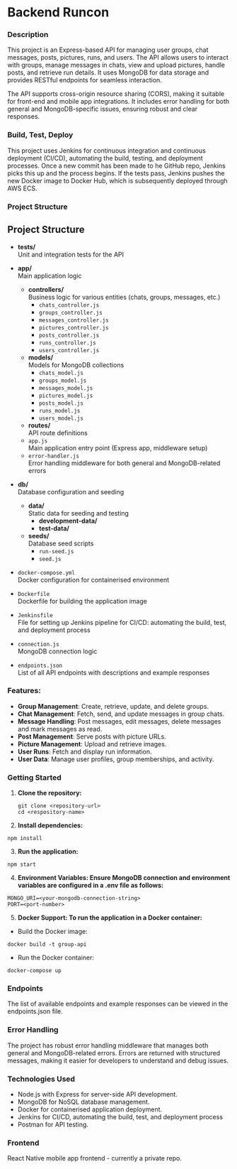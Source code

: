 # Backend Runcon

### Description
This project is an Express-based API for managing user groups, chat messages, posts, pictures, runs, and users. The API allows users to interact with groups, manage messages in chats, view and upload pictures, handle posts, and retrieve run details. It uses MongoDB for data storage and provides RESTful endpoints for seamless interaction.

The API supports cross-origin resource sharing (CORS), making it suitable for front-end and mobile app integrations. It includes error handling for both general and MongoDB-specific issues, ensuring robust and clear responses.

### Build, Test, Deploy
This project uses Jenkins for continuous integration and continuous deployment (CI/CD), automating the build, testing, and deployment processes. Once a new commit has been made to he GitHub repo, Jenkins picks this up and the process begins. If the tests pass, Jenkins pushes the new Docker image to Docker Hub, which is subsequently deployed through AWS ECS.

### Project Structure

## Project Structure

- **__tests__/**  
  Unit and integration tests for the API

- **app/**  
  Main application logic  
  - **controllers/**  
    Business logic for various entities (chats, groups, messages, etc.)  
    - `chats_controller.js`  
    - `groups_controller.js`  
    - `messages_controller.js`  
    - `pictures_controller.js`  
    - `posts_controller.js`  
    - `runs_controller.js`  
    - `users_controller.js`  
  - **models/**  
    Models for MongoDB collections
    - `chats_model.js`  
    - `groups_model.js`  
    - `messages_model.js`  
    - `pictures_model.js`  
    - `posts_model.js`  
    - `runs_model.js`  
    - `users_model.js`  
  - **routes/**  
    API route definitions  
  - `app.js`  
    Main application entry point (Express app, middleware setup)  
  - `error-handler.js`  
    Error handling middleware for both general and MongoDB-related errors  

- **db/**  
  Database configuration and seeding  
  - **data/**  
    Static data for seeding and testing  
    - **development-data/** 
    - **test-data/** 
  - **seeds/**  
    Database seed scripts  
    - `run-seed.js`  
    - `seed.js`  

- `docker-compose.yml`  
  Docker configuration for containerised environment  

- `Dockerfile`  
  Dockerfile for building the application image

- `Jenkinsfile`  
  File for setting up Jenkins pipeline for CI/CD: automating the build, test, and deployment process

- `connection.js`  
  MongoDB connection logic  

- `endpoints.json`  
  List of all API endpoints with descriptions and example responses  


### Features:
- **Group Management**: Create, retrieve, update, and delete groups.
- **Chat Management**: Fetch, send, and update messages in group chats.
- **Message Handling**: Post messages, edit messages, delete messages and mark messages as read.
- **Post Management**: Serve posts with picture URLs.
- **Picture Management**: Upload and retrieve images.
- **User Runs**: Fetch and display run information.
- **User Data**: Manage user profiles, group memberships, and activity.

### Getting Started

1. **Clone the repository:**
   ```
   git clone <repository-url>
   cd <respository-name>
   ```

2. **Install dependencies:**

```npm install```

3. **Run the application:**

```npm start```

4. **Environment Variables: Ensure MongoDB connection and environment variables are configured in a .env file as follows:**

```
MONGO_URI=<your-mongodb-connection-string>
PORT=<port-number>
```

5. **Docker Support: To run the application in a Docker container:**

- Build the Docker image:
```
docker build -t group-api
```

- Run the Docker container:
```
docker-compose up
```

### Endpoints
The list of available endpoints and example responses can be viewed in the endpoints.json file.

### Error Handling
The project has robust error handling middleware that manages both general and MongoDB-related errors. Errors are returned with structured messages, making it easier for developers to understand and debug issues.

### Technologies Used
- Node.js with Express for server-side API development.
- MongoDB for NoSQL database management.
- Docker for containerised application deployment.
- Jenkins for CI/CD, automating the build, test, and deployment process
- Postman for API testing.

### Frontend
React Native mobile app frontend - currently a private repo.
